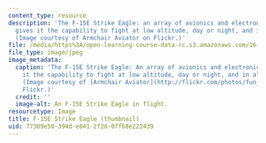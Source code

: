 ```yaml
---
content_type: resource
description: 'The F-15E Strike Eagle: an array of avionics and electronics systems
  gives it the capability to fight at low altitude, day or night, and in all weather.
  (Image courtesy of Armchair Aviator on Flickr.)'
file: /media/https%3A/open-learning-course-data-rc.s3.amazonaws.com/16-682-prototyping-avionics-spring-2006/77309e50394de8412f2d07fb8e222439_16-682s06-th.jpg
file_type: image/jpeg
image_metadata:
  caption: 'The F-15E Strike Eagle: An array of avionics and electronics systems gives
    it the capability to fight at low altitude, day or night, and in all weather.
    (Image courtesy of [Armchair Aviator](http://flickr.com/photos/fun_flying/) on
    Flickr.)'
  credit: ''
  image-alt: An F-15E Strike Eagle in flight.
resourcetype: Image
title: F-15E Strike Eagle (thumbnail)
uid: 77309e50-394d-e841-2f2d-07fb8e222439
---
```

